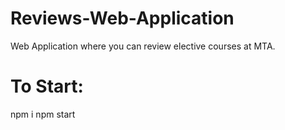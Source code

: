 # Reviews-Web-Application
Web Application where you can review elective courses at MTA.

# To Start:
npm i
npm start
